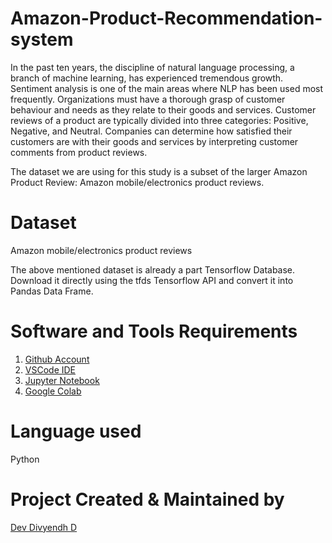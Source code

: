 # Amazon-Product-Recommendation-system
<p>In the past ten years, the discipline of natural language processing, a branch of machine learning, has experienced tremendous growth. Sentiment analysis is one of the main areas where NLP has been used most frequently. Organizations must have a thorough grasp of customer behaviour and needs as they relate to their goods and services. Customer reviews of a product are typically divided into three categories: Positive, Negative, and Neutral. Companies can determine how satisfied their customers are with their goods and services by interpreting customer comments from product reviews.

<p>The dataset we are using for this study is a subset of the larger Amazon Product Review: Amazon mobile/electronics product reviews.

# Dataset
Amazon mobile/electronics product reviews
<p>The above mentioned dataset is already a part Tensorflow Database. Download it directly using the tfds Tensorflow API and convert it into Pandas Data Frame.

# Software and Tools Requirements

1. [Github Account](https://github.com)
2. [VSCode IDE](https://code.visualstudio.com/)
3. [Jupyter Notebook](https://jupyter.org/install)
4. [Google Colab](https://colab.research.google.com/)

# Language used

Python

# Project Created & Maintained by

[Dev Divyendh D](https://github.com/Dev-Divyendh)
